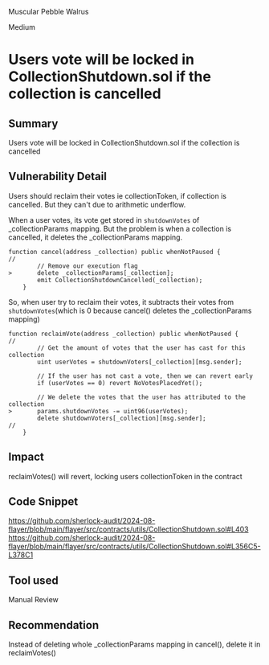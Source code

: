 Muscular Pebble Walrus

Medium

# Users vote will be locked in CollectionShutdown.sol if the collection is cancelled

## Summary
Users vote will be locked in CollectionShutdown.sol if the collection is cancelled

## Vulnerability Detail
Users should reclaim their votes ie collectionToken, if collection is cancelled. But they can't due to arithmetic underflow.

When a user votes, its vote get stored in `shutdownVotes` of _collectionParams mapping. But the problem is when a collection is cancelled, it deletes the _collectionParams mapping. 
```solidity
function cancel(address _collection) public whenNotPaused {
//
        // Remove our execution flag
>       delete _collectionParams[_collection];
        emit CollectionShutdownCancelled(_collection);
    }
```
So, when user try to reclaim their votes, it subtracts their votes from `shutdownVotes`(which is 0 because cancel() deletes the _collectionParams mapping)
```solidity
function reclaimVote(address _collection) public whenNotPaused {
//
        // Get the amount of votes that the user has cast for this collection
        uint userVotes = shutdownVoters[_collection][msg.sender];

        // If the user has not cast a vote, then we can revert early
        if (userVotes == 0) revert NoVotesPlacedYet();

        // We delete the votes that the user has attributed to the collection
>       params.shutdownVotes -= uint96(userVotes);
        delete shutdownVoters[_collection][msg.sender];
//
    }
```

## Impact
reclaimVotes() will revert, locking users collectionToken in the contract

## Code Snippet
https://github.com/sherlock-audit/2024-08-flayer/blob/main/flayer/src/contracts/utils/CollectionShutdown.sol#L403
https://github.com/sherlock-audit/2024-08-flayer/blob/main/flayer/src/contracts/utils/CollectionShutdown.sol#L356C5-L378C1

## Tool used
Manual Review

## Recommendation
Instead of deleting whole _collectionParams mapping in cancel(), delete it in reclaimVotes()